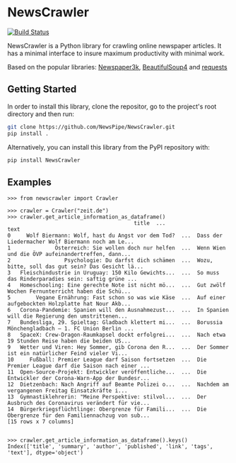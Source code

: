 # NewsCrawler
[![Build Status](https://travis-ci.org/NewsPipe/NewsCrawler.svg?branch=master)](https://travis-ci.org/NewsPipe/NewsCrawler)


NewsCrawler is a Python library for crawling online newspaper articles. It has a minimal interface to insure maximum productivity with minimal work.

Based on the popular libraries: [Newspaper3k](https://github.com/codelucas/newspaper), [BeautifulSoup4](https://www.crummy.com/software/BeautifulSoup/) and [requests](https://github.com/psf/requests)

## Getting Started
In order to install this library, clone the repositor, go to the project's root directory and then run:
```bash
git clone https://github.com/NewsPipe/NewsCrawler.git
pip install .
```

Alternatively, you can install this library from the PyPI repository with:
```bash
pip install NewsCrawler
```

## Examples
```
>>> from newscrawler import Crawler

>>> crawler = Crawler("zeit.de")
>>> crawler.get_article_information_as_dataframe()
                                        title  ...                                               text
0     Wolf Biermann: Wolf, hast du Angst vor dem Tod?  ...  Dass der Liedermacher Wolf Biermann noch am Le...
1              Österreich: Sie wollen doch nur helfen  ...  Wenn Wien und die ÖVP aufeinandertreffen, dann...
2                 Psychologie: Du darfst dich schämen  ...  Wozu, bitte, soll das gut sein? Das Gesicht lä...
3   Fleischindustrie in Uruguay: 150 Kilo Gewichts...  ...  So muss das Rinderparadies sein: saftig grüne ...
4   Homeschooling: Eine gerechte Note ist nicht mö...  ...  Gut zwölf Wochen Fernunterricht haben die Schü...
5        Vegane Ernährung: Fast schon so was wie Käse  ...  Auf einer aufgebockten Holzplatte hat Nour Akb...
6   Corona-Pandemie: Spanien will den Ausnahmezust...  ...  In Spanien will die Regierung den umstrittenen...
7   Bundesliga, 29. Spieltag: Gladbach klettert mi...  ...  Borussia Mönchengladbach — 1. FC Union Berlin ...
8   SpaceX: Crew-Dragon-Raumkapsel dockt erfolgrei...  ...  Nach etwa 19 Stunden Reise haben die beiden US...
9   Wetter und Viren: Hey Sommer, gib Corona den R...  ...  Der Sommer ist ein natürlicher Feind vieler Vi...
10     Fußball: Premier League darf Saison fortsetzen  ...  Die Premier League darf die Saison nach einer ...
11  Open-Source-Projekt: Entwickler veröffentliche...  ...  Die Entwickler der Corona-Warn-App der Bundesr...
12  Dietzenbach: Nach Angriff auf Beamte Polizei o...  ...  Nachdem am vergangenen Freitag Einsatzkräfte i...
13  Gymnastiklehrerin: "Meine Perspektive: stilvol...  ...  Der Ausbruch des Coronavirus verändert für vie...
14  Bürgerkriegsflüchtlinge: Obergrenze für Famili...  ...  Die Obergrenze für den Familiennachzug von sub...
[15 rows x 7 columns]


>>> crawler.get_article_information_as_dataframe().keys()
Index(['title', 'summary', 'author', 'published', 'link', 'tags', 'text'], dtype='object')
```